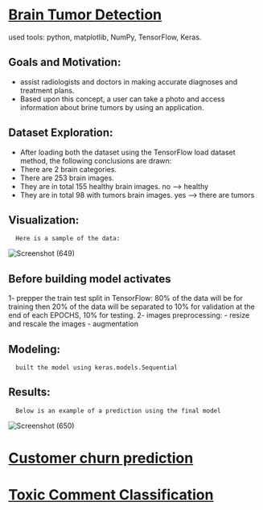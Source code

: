 # [Brain Tumor Detection](https://github.com/0raghad/Brain-Tumor-Detection-)
  used tools: python, matplotlib, NumPy, TensorFlow, Keras.
  
## Goals and Motivation:

   - assist radiologists and doctors in making accurate diagnoses and treatment plans.
   - Based upon this concept, a user can take a photo and access information about brine tumors by using an application.
   
## Dataset Exploration:  

   - After loading both the dataset using the TensorFlow load dataset method, the following conclusions are drawn:
   - There are 2 brain categories.
   - There are 253 brain images.
   - They are in total 155 healthy brain images. no –> healthy
   - They are in total 98 with tumors brain images. yes –> there are tumors
   
## Visualization:

      Here is a sample of the data:
   
   ![Screenshot (649)](https://user-images.githubusercontent.com/80716758/160547946-bfec54d3-5234-4101-9290-a7461af2a257.png)
     
## Before building model activates

   1- prepper the train test split in TensorFlow:
      80% of the data will be for training
      then 20% of the data will be separated to 10% for validation at the end of each EPOCHS, 10% for testing.
   2- images preprocessing:
      - resize and rescale the images
      - augmentation 
      
## Modeling:

      built the model using keras.models.Sequential
      
## Results:

      Below is an example of a prediction using the final model
  ![Screenshot (650)](https://user-images.githubusercontent.com/80716758/160552879-764fa9de-5496-447e-b0be-4a50b16c3e71.png)
  
  
  
# [Customer churn prediction](https://github.com/0raghad/churn)



# [Toxic Comment Classification](https://github.com/0raghad/toxic_comments)
